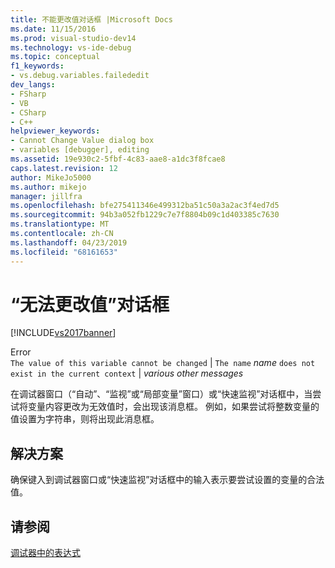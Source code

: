 ```yaml
---
title: 不能更改值对话框 |Microsoft Docs
ms.date: 11/15/2016
ms.prod: visual-studio-dev14
ms.technology: vs-ide-debug
ms.topic: conceptual
f1_keywords:
- vs.debug.variables.failededit
dev_langs:
- FSharp
- VB
- CSharp
- C++
helpviewer_keywords:
- Cannot Change Value dialog box
- variables [debugger], editing
ms.assetid: 19e930c2-5fbf-4c83-aae8-a1dc3f8fcae8
caps.latest.revision: 12
author: MikeJo5000
ms.author: mikejo
manager: jillfra
ms.openlocfilehash: bfe275411346e499312ba51c50a3a2ac3f4ed7d5
ms.sourcegitcommit: 94b3a052fb1229c7e7f8804b09c1d403385c7630
ms.translationtype: MT
ms.contentlocale: zh-CN
ms.lasthandoff: 04/23/2019
ms.locfileid: "68161653"
---
```

# <a name="cannot-change-value-dialog-box"></a>“无法更改值”对话框
[!INCLUDE[vs2017banner](../includes/vs2017banner.md)]

Error  
 `The value of this variable cannot be changed` &#124; `The name` *name* `does not exist in the current context` &#124; *various other messages*  
  
 在调试器窗口（“自动”、“监视”或“局部变量”窗口）或“快速监视”对话框中，当尝试将变量内容更改为无效值时，会出现该消息框。 例如，如果尝试将整数变量的值设置为字符串，则将出现此消息框。  
  
## <a name="solution"></a>解决方案  
 确保键入到调试器窗口或“快速监视”对话框中的输入表示要尝试设置的变量的合法值。  
  
## <a name="see-also"></a>请参阅  
 [调试器中的表达式](../debugger/expressions-in-the-debugger.md)
